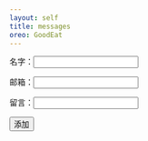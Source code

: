 ```yaml
---
layout: self
title: messages
oreo: GoodEat
---
```


<form action="./doadd.php" method="post">
        <p>名字：<input type="text" name="name"></p>
        <p>邮箱：<input type="text" name="email"></p>
        <p>留言：<input type="text" name="comment"></p>
        <input type="submit" value="添加">
    </form>